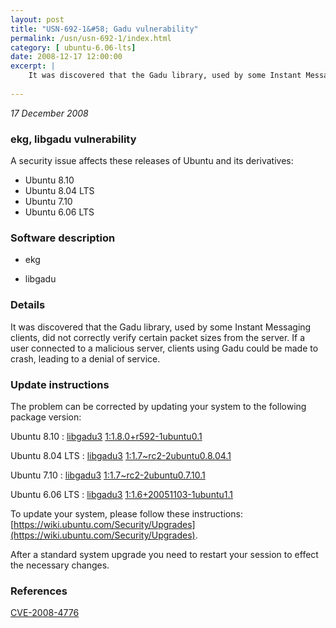 ```yaml
---
layout: post
title: "USN-692-1&#58; Gadu vulnerability"
permalink: /usn/usn-692-1/index.html
category: [ ubuntu-6.06-lts]
date: 2008-12-17 12:00:00
excerpt: |
    It was discovered that the Gadu library, used by some Instant Messaging clients, did not correctly verify certain packet sizes from the server. If a user connected to a malicious server, clients using Gadu could be made to crash, leading to a denial of service. 
    
--- 
```

 
 

*17 December 2008*

### ekg, libgadu vulnerability

A security issue affects these releases of Ubuntu and its derivatives:

* Ubuntu 8.10
* Ubuntu 8.04 LTS
* Ubuntu 7.10
* Ubuntu 6.06 LTS

### Software description

* ekg 

* libgadu 

### Details

It was discovered that the Gadu library, used by some Instant Messaging clients, did not correctly verify certain packet sizes from the server. If a user connected to a malicious server, clients using Gadu could be made to crash, leading to a denial of service. 

### Update instructions

The problem can be corrected by updating your system to the following package version:

Ubuntu 8.10
 : [libgadu3](https://launchpad.net/ubuntu/+source/libgadu) <span> [1:1.8.0+r592-1ubuntu0.1](https://launchpad.net/ubuntu/+source/libgadu/1:1.8.0+r592-1ubuntu0.1) </span> 

Ubuntu 8.04 LTS
 : [libgadu3](https://launchpad.net/ubuntu/+source/ekg) <span> [1:1.7~rc2-2ubuntu0.8.04.1](https://launchpad.net/ubuntu/+source/ekg/1:1.7~rc2-2ubuntu0.8.04.1) </span> 

Ubuntu 7.10
 : [libgadu3](https://launchpad.net/ubuntu/+source/ekg) <span> [1:1.7~rc2-2ubuntu0.7.10.1](https://launchpad.net/ubuntu/+source/ekg/1:1.7~rc2-2ubuntu0.7.10.1) </span> 

Ubuntu 6.06 LTS
 : [libgadu3](https://launchpad.net/ubuntu/+source/ekg) <span> [1:1.6+20051103-1ubuntu1.1](https://launchpad.net/ubuntu/+source/ekg/1:1.6+20051103-1ubuntu1.1) </span> 

To update your system, please follow these instructions: [https://wiki.ubuntu.com/Security/Upgrades](https://wiki.ubuntu.com/Security/Upgrades).

After a standard system upgrade you need to restart your session to effect the necessary changes. 

### References

 
 [CVE-2008-4776](http://people.ubuntu.com/~ubuntu-security/cve/CVE-2008-4776)
 

